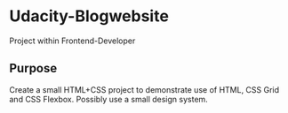 # Udacity-Blogwebsite
Project within Frontend-Developer
## Purpose
Create a small HTML+CSS project to demonstrate use of HTML, CSS Grid and CSS Flexbox. Possibly use a small design system.